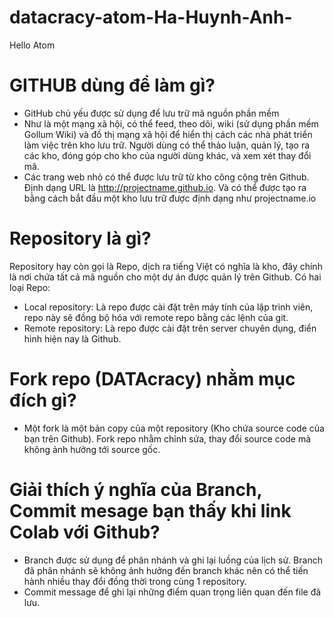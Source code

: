 # datacracy-atom-Ha-Huynh-Anh-
Hello Atom
# GITHUB dùng để làm gì?
+ GitHub chủ yếu được sử dụng để lưu trữ mã nguồn phần mềm
+ Như là một mạng xã hội, có thể feed, theo dõi, wiki (sử dụng phần mềm Gollum Wiki) và đồ thị mạng xã hội để hiển thị cách các nhà phát triển làm việc trên kho lưu trữ. Người dùng có thể thảo luận, quản lý, tạo ra các kho, đóng góp cho kho của người dùng khác, và xem xét thay đổi mã.
+ Các trang web nhỏ có thể được lưu trữ từ kho công cộng trên Github. Định dạng URL là http://projectname.github.io. Và có thể được tạo ra bằng cách bắt đầu một kho lưu trữ được định dạng như projectname.io
# Repository là gì? 
Repository hay còn gọi là Repo, dịch ra tiếng Việt có nghĩa là kho, đây chính là nơi chứa tất cả mã nguồn cho một dự án được quản lý trên Github. Có hai loại Repo: 
+ Local repository: Là repo được cài đặt trên máy tính của lập trình viên, repo này sẽ đồng bộ hóa với remote repo bằng các lệnh của git.
+ Remote repository: Là repo được cài đặt trên server chuyên dụng, điển hình hiện nay là Github.
# Fork repo (DATAcracy) nhằm mục đích gì?
+ Một fork là một bản copy của một repository (Kho chứa source code của bạn trên Github). Fork repo nhằm chỉnh sửa, thay đổi source code mà không ảnh hưởng tới source gốc.
# Giải thích ý nghĩa của Branch, Commit mesage bạn thấy khi link Colab với Github?
+ Branch được sử dụng để phân nhánh và ghi lại luồng của lịch sử. Branch đã phân nhánh sẽ không ảnh hưởng đến branch khác nên có thể tiến hành nhiều thay đổi đồng thời trong cùng 1 repository.
+ Commit message để ghi lại những điểm quan trọng liên quan đến file đã lưu.
